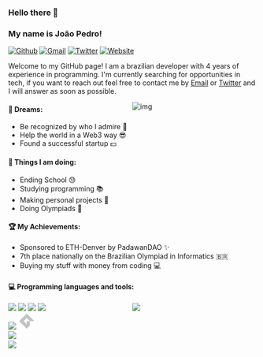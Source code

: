 ### Hello there 👋 
### My name is João Pedro!

[![Github](https://img.shields.io/badge/-Github-000?style=flat&logo=Github&logoColor=white)](https://github.com/theortsac)
[![Gmail](https://img.shields.io/badge/-Gmail-c14438?style=flat&logo=Gmail&logoColor=white)](mailto:hey@ortsac.me)
[![Twitter](https://img.shields.io/twitter/follow/OrtsacThe?label=Twitter)](https://twitter.com/OrtsacThe)
[![Website](https://img.shields.io/badge/ortsac.me-online-sucess)](https://ortsac.me/)

Welcome to my GitHub page! I am a brazilian developer with 4 years of experience in programming. I'm currently searching for opportunities in tech, if you want to reach out feel free to contact me by [Email](mailto:hey@ortsac.me) or [Twitter](twitter.com/ortsacthe) and I will answer as soon as possible.  

<img align="right" alt="img" src="https://s3.amazonaws.com/codementor_content/2016-Oct/pikachu.gif" width="50%"/>

#### 🚀 Dreams:
- Be recognized by who I admire 🤝
- Help the world in a Web3 way 😎
- Found a successful startup 💵

#### 🌱 Things I am doing: 
- Ending School 😓
- Studying programming 📚  
- Making personal projects 🎯
- Doing Olympiads 🥇

#### 🏆 My Achievements:
- Sponsored to ETH-Denver by PadawanDAO ✨
- 7th place nationally on the Brazilian Olympiad in Informatics 🇧🇷
- Buying my stuff with money from coding 💻

#### :computer: Programming languages and tools: 
<p>
	<img width="50%" align="right" src="https://github-readme-stats.vercel.app/api?username=theortsac&show_icons=true&theme=radical&title_color=8E2DE2&text_color=fff&icon_color=8E2DE2" />
	<code><img width="7%" src="https://upload.wikimedia.org/wikipedia/commons/thumb/3/38/HTML5_Badge.svg/600px-HTML5_Badge.svg.png"></code>
	<code><img width="7%" src="https://cdn-icons-png.flaticon.com/512/732/732190.png"></code>
	<code><img width="7%" src="https://upload.wikimedia.org/wikipedia/commons/thumb/9/99/Unofficial_JavaScript_logo_2.svg/480px-Unofficial_JavaScript_logo_2.svg.png"></code>
	<code><img width="7%" src="https://upload.wikimedia.org/wikipedia/commons/thumb/a/a7/React-icon.svg/2300px-React-icon.svg.png"></code>
	<br>
	<code><img width="7%" src="https://www.vectorlogo.zone/logos/python/python-icon.svg"></code>
	<code><img width="7%" src="https://raw.githubusercontent.com/vscode-icons/vscode-icons/c7a9e3c69a2af799d9ba8693819794718e194956/icons/file_type_gamemaker2.svg">
</code>
	<code><img width="6%" src="https://raw.githubusercontent.com/isocpp/logos/master/cpp_logo.png">
</code>
	<code><img width="7%" src="https://spacenil.com/tutorial/public/uploads/categories/categories_1622741308.png">
</code>
</p>
